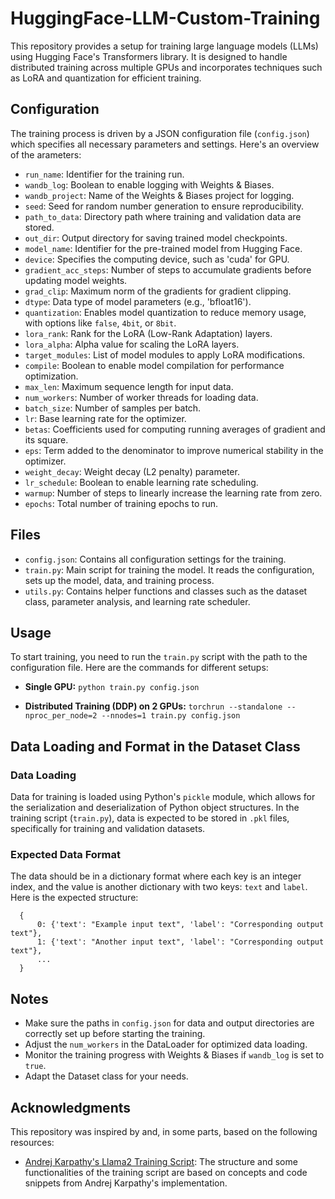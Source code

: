 # HuggingFace-LLM-Custom-Training

This repository provides a setup for training large language models (LLMs) using Hugging Face's Transformers library. It is designed to handle distributed training across multiple GPUs and incorporates techniques such as LoRA and quantization for efficient training.

## Configuration

The training process is driven by a JSON configuration file (`config.json`) which specifies all necessary parameters and settings. Here's an overview of the arameters:

- `run_name`: Identifier for the training run.
- `wandb_log`: Boolean to enable logging with Weights & Biases.
- `wandb_project`: Name of the Weights & Biases project for logging.
- `seed`: Seed for random number generation to ensure reproducibility.
- `path_to_data`: Directory path where training and validation data are stored.
- `out_dir`: Output directory for saving trained model checkpoints.
- `model_name`: Identifier for the pre-trained model from Hugging Face.
- `device`: Specifies the computing device, such as 'cuda' for GPU.
- `gradient_acc_steps`: Number of steps to accumulate gradients before updating model weights.
- `grad_clip`: Maximum norm of the gradients for gradient clipping.
- `dtype`: Data type of model parameters (e.g., 'bfloat16').
- `quantization`: Enables model quantization to reduce memory usage, with options like `false`, `4bit`, or `8bit`.
- `lora_rank`: Rank for the LoRA (Low-Rank Adaptation) layers.
- `lora_alpha`: Alpha value for scaling the LoRA layers.
- `target_modules`: List of model modules to apply LoRA modifications.
- `compile`: Boolean to enable model compilation for performance optimization.
- `max_len`: Maximum sequence length for input data.
- `num_workers`: Number of worker threads for loading data.
- `batch_size`: Number of samples per batch.
- `lr`: Base learning rate for the optimizer.
- `betas`: Coefficients used for computing running averages of gradient and its square.
- `eps`: Term added to the denominator to improve numerical stability in the optimizer.
- `weight_decay`: Weight decay (L2 penalty) parameter.
- `lr_schedule`: Boolean to enable learning rate scheduling.
- `warmup`: Number of steps to linearly increase the learning rate from zero.
- `epochs`: Total number of training epochs to run.

## Files

- `config.json`: Contains all configuration settings for the training.
- `train.py`: Main script for training the model. It reads the configuration, sets up the model, data, and training process.
- `utils.py`: Contains helper functions and classes such as the dataset class, parameter analysis, and learning rate scheduler.

## Usage

To start training, you need to run the `train.py` script with the path to the configuration file. Here are the commands for different setups:

- **Single GPU:**
  `python train.py config.json`

- **Distributed Training (DDP) on 2 GPUs:**
  `torchrun --standalone --nproc_per_node=2 --nnodes=1 train.py config.json`

## Data Loading and Format in the Dataset Class

### Data Loading
Data for training is loaded using Python's `pickle` module, which allows for the serialization and deserialization of Python object structures. In the training script (`train.py`), data is expected to be stored in `.pkl` files, specifically for training and validation datasets.

### Expected Data Format
The data should be in a dictionary format where each key is an integer index, and the value is another dictionary with two keys: `text` and `label`. Here is the expected structure:
```
  {
      0: {'text': "Example input text", 'label': "Corresponding output text"},
      1: {'text': "Another input text", 'label': "Corresponding output text"},
      ...
  }
```

## Notes

- Make sure the paths in `config.json` for data and output directories are correctly set up before starting the training.
- Adjust the `num_workers` in the DataLoader for optimized data loading.
- Monitor the training progress with Weights & Biases if `wandb_log` is set to `true`.
- Adapt the Dataset class for your needs.

## Acknowledgments

This repository was inspired by and, in some parts, based on the following resources:

- [Andrej Karpathy's Llama2 Training Script](https://github.com/karpathy/llama2.c/blob/master/train.py): The structure and some functionalities of the training script are based on concepts and code snippets from Andrej Karpathy's implementation.
